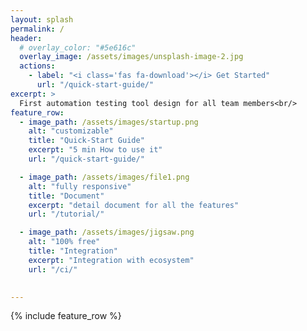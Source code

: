 ```yaml
---
layout: splash
permalink: /
header:
  # overlay_color: "#5e616c"
  overlay_image: /assets/images/unsplash-image-2.jpg
  actions:
    - label: "<i class='fas fa-download'></i> Get Started"
      url: "/quick-start-guide/"
excerpt: >
  First automation testing tool design for all team members<br/>
feature_row:
  - image_path: /assets/images/startup.png
    alt: "customizable"
    title: "Quick-Start Guide"
    excerpt: "5 min How to use it"
    url: "/quick-start-guide/"

  - image_path: /assets/images/file1.png
    alt: "fully responsive"
    title: "Document"
    excerpt: "detail document for all the features"
    url: "/tutorial/"

  - image_path: /assets/images/jigsaw.png
    alt: "100% free"
    title: "Integration"
    excerpt: "Integration with ecosystem"
    url: "/ci/"
   

---
```


{% include feature_row %}